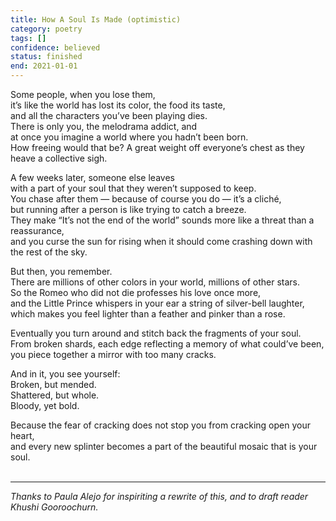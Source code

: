 ```yaml
---
title: How A Soul Is Made (optimistic)
category: poetry
tags: []
confidence: believed
status: finished
end: 2021-01-01
---
```


Some people, when you lose them,  
it’s like the world has lost its color, the food its taste,  
and all the characters you’ve been playing dies.  
There is only you, the melodrama addict, and  
at once you imagine a world where you hadn’t been born.  
How freeing would that be? A great weight off everyone’s chest as they heave a collective sigh.

A few weeks later, someone else leaves  
with a part of your soul that they weren’t supposed to keep.  
You chase after them — because of course you do — it’s a cliché,  
but running after a person is like trying to catch a breeze.  
They make “It’s not the end of the world” sounds more like a threat than a reassurance,  
and you curse the sun for rising when it should come crashing down with the rest of the sky.

But then, you remember.  
There are millions of other colors in your world, millions of other stars.  
So the Romeo who did not die professes his love once more,  
and the Little Prince whispers in your ear a string of silver-bell laughter,  
which makes you feel lighter than a feather and pinker than a rose.  

Eventually you turn around and stitch back the fragments of your soul.  
From broken shards, each edge reflecting a memory of what could’ve been,  
you piece together a mirror with too many cracks.  

And in it, you see yourself:  
Broken, but mended.  
Shattered, but whole.  
Bloody, yet bold.  

Because the fear of cracking does not stop you from cracking open your heart,  
and every new splinter becomes a part of the beautiful mosaic that is your soul.  
<br>

---

*Thanks to Paula Alejo for inspiriting a rewrite of this, and to draft reader Khushi Gooroochurn.*
